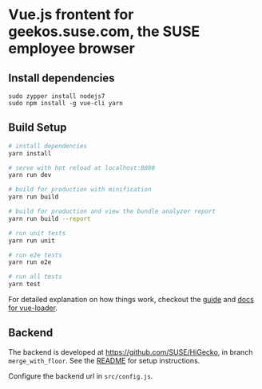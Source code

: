 # Vue.js frontent for geekos.suse.com, the SUSE employee browser


## Install dependencies

```
sudo zypper install nodejs7
sudo npm install -g vue-cli yarn
```


## Build Setup

``` bash
# install dependencies
yarn install

# serve with hot reload at localhost:8080
yarn run dev

# build for production with minification
yarn run build

# build for production and view the bundle analyzer report
yarn run build --report

# run unit tests
yarn run unit

# run e2e tests
yarn run e2e

# run all tests
yarn test
```

For detailed explanation on how things work, checkout the [guide](http://vuejs-templates.github.io/webpack/) and [docs for vue-loader](http://vuejs.github.io/vue-loader).


## Backend

The backend is developed at https://github.com/SUSE/HiGecko, in branch `merge_with_floor`. See the [README](https://github.com/SUSE/HiGecko/blob/merge_with_floor/README.md) for setup instructions.

Configure the backend url in `src/config.js`.
